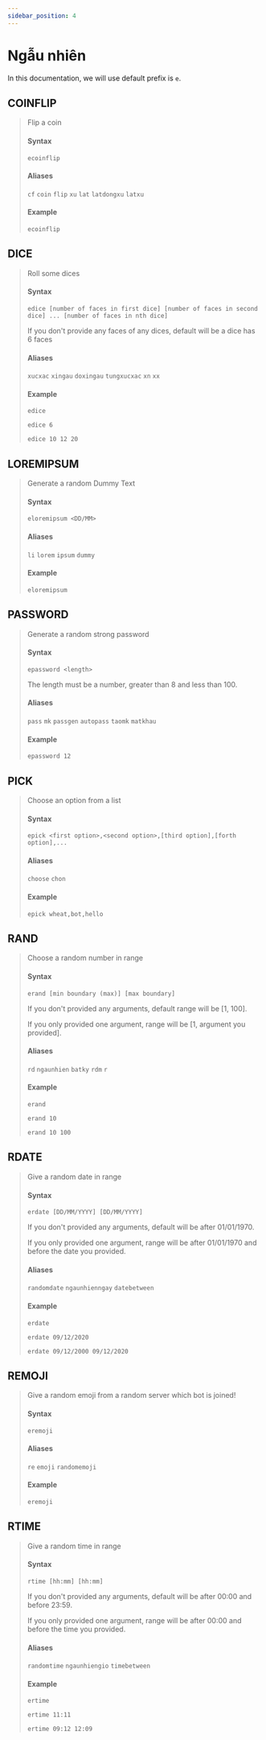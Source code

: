 ```yaml
---
sidebar_position: 4
---
```


# Ngẫu nhiên

In this documentation, we will use default prefix is `e`.

## COINFLIP

> Flip a coin
>
> #### Syntax
>
> `ecoinflip`
>
> #### Aliases
>
> `cf` `coin` `flip` `xu` `lat` `latdongxu` `latxu`
>
> #### Example
>
> `ecoinflip`

## DICE

> Roll some dices
>
> #### Syntax
>
> `edice [number of faces in first dice] [number of faces in second dice] ... [number of faces in nth dice]`
>
> If you don't provide any faces of any dices, default will be a dice has 6 faces
>
> #### Aliases
>
> `xucxac` `xingau` `doxingau` `tungxucxac` `xn` `xx`
>
> #### Example
>
> `edice`
>
> `edice 6`
>
> `edice 10 12 20`

## LOREMIPSUM

> Generate a random Dummy Text
>
> #### Syntax
>
> `eloremipsum <DD/MM>`
>
> #### Aliases
>
> `li` `lorem` `ipsum` `dummy`
>
> #### Example
>
> `eloremipsum`

## PASSWORD

> Generate a random strong password
>
> #### Syntax
>
> `epassword <length>`
>
> The length must be a number, greater than 8 and less than 100.
>
> #### Aliases
>
> `pass` `mk` `passgen` `autopass` `taomk` `matkhau`
>
> #### Example
>
> `epassword 12`

## PICK

> Choose an option from a list
>
> #### Syntax
>
> `epick <first option>,<second option>,[third option],[forth option],...`
>
> #### Aliases
>
> `choose` `chon`
>
> #### Example
>
> `epick wheat,bot,hello`

## RAND

> Choose a random number in range
>
> #### Syntax
>
> `erand [min boundary (max)] [max boundary]`
>
> If you don't provided any arguments, default range will be [1, 100].
>
> If you only provided one argument, range will be [1, argument you provided].
>
> #### Aliases
>
> `rd` `ngaunhien` `batky` `rdm` `r`
>
> #### Example
>
> `erand`
>
> `erand 10`
>
> `erand 10 100`

## RDATE

> Give a random date in range
>
> #### Syntax
>
> `erdate [DD/MM/YYYY] [DD/MM/YYYY]`
>
> If you don't provided any arguments, default will be after 01/01/1970.
>
> If you only provided one argument, range will be after 01/01/1970 and before the date you provided.
>
> #### Aliases
>
> `randomdate` `ngaunhienngay` `datebetween`
>
> #### Example
>
> `erdate`
>
> `erdate 09/12/2020`
>
> `erdate 09/12/2000 09/12/2020`

## REMOJI

> Give a random emoji from a random server which bot is joined!
>
> #### Syntax
>
> `eremoji`
>
> #### Aliases
>
> `re` `emoji` `randomemoji`
>
> #### Example
>
> `eremoji`

## RTIME

> Give a random time in range
>
> #### Syntax
>
> `rtime [hh:mm] [hh:mm]`
>
> If you don't provided any arguments, default will be after 00:00 and before 23:59.
>
> If you only provided one argument, range will be after 00:00 and before the time you provided.
>
> #### Aliases
>
> `randomtime` `ngaunhiengio` `timebetween`
>
> #### Example
>
> `ertime`
>
> `ertime 11:11`
>
> `ertime 09:12 12:09`
